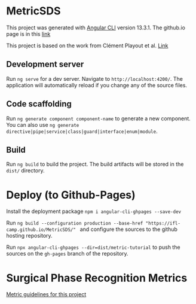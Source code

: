 # MetricSDS
This project was generated with [Angular CLI](https://github.com/angular/angular-cli) version 13.3.1. The github.io page is in this [link](https://ifl-camp.github.io/MetricSDS/)

This project is based on the work from Clément Playout et al. [Link](https://clementpla.github.io/SegmentationMetricTutorial/welcome)

## Development server

Run `ng serve` for a dev server. Navigate to `http://localhost:4200/`. The application will automatically reload if you change any of the source files.

## Code scaffolding

Run `ng generate component component-name` to generate a new component. You can also use `ng generate directive|pipe|service|class|guard|interface|enum|module`.

## Build

Run `ng build` to build the project. The build artifacts will be stored in the `dist/` directory.

# Deploy (to Github-Pages)

Install the deployment package  ```npm i angular-cli-ghpages --save-dev``` 

Run ```ng build --configuration production --base-href "https://ifl-camp.github.io/MetricSDS/" ``` and configure the sources to the github hosting repository.

Run ```npx angular-cli-ghpages --dir=dist/metric-tutorial``` to push the sources on the ```gh-pages``` branch of the repository.

# Surgical Phase Recognition Metrics

[Metric guidelines for this project](src/docs/README.md)